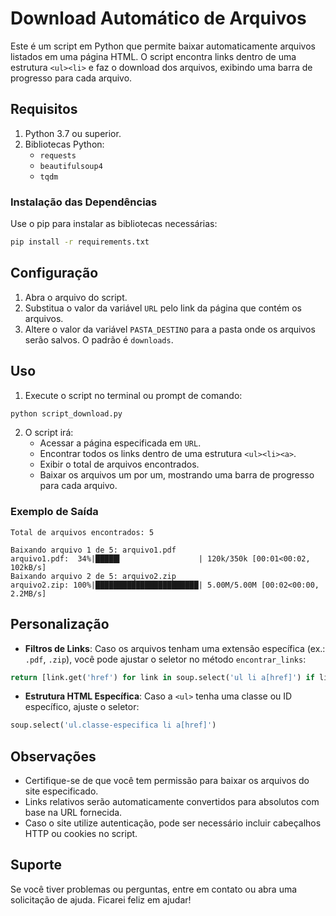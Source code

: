 # Download Automático de Arquivos

Este é um script em Python que permite baixar automaticamente arquivos listados em uma página HTML. O script encontra links dentro de uma estrutura `<ul><li>` e faz o download dos arquivos, exibindo uma barra de progresso para cada arquivo.

## Requisitos

1. Python 3.7 ou superior.
2. Bibliotecas Python:
   - `requests`
   - `beautifulsoup4`
   - `tqdm`

### Instalação das Dependências

Use o pip para instalar as bibliotecas necessárias:

```bash
pip install -r requirements.txt
```

## Configuração

1. Abra o arquivo do script.
2. Substitua o valor da variável `URL` pelo link da página que contém os arquivos.
3. Altere o valor da variável `PASTA_DESTINO` para a pasta onde os arquivos serão salvos. O padrão é `downloads`.

## Uso

1. Execute o script no terminal ou prompt de comando:

```bash
python script_download.py
```

2. O script irá:
   - Acessar a página especificada em `URL`.
   - Encontrar todos os links dentro de uma estrutura `<ul><li><a>`.
   - Exibir o total de arquivos encontrados.
   - Baixar os arquivos um por um, mostrando uma barra de progresso para cada arquivo.

### Exemplo de Saída

```plaintext
Total de arquivos encontrados: 5

Baixando arquivo 1 de 5: arquivo1.pdf
arquivo1.pdf:  34%|█████▍                 | 120k/350k [00:01<00:02, 102kB/s]
Baixando arquivo 2 de 5: arquivo2.zip
arquivo2.zip: 100%|███████████████████████| 5.00M/5.00M [00:02<00:00, 2.2MB/s]
```

## Personalização

- **Filtros de Links**: Caso os arquivos tenham uma extensão específica (ex.: `.pdf`, `.zip`), você pode ajustar o seletor no método `encontrar_links`:

```python
return [link.get('href') for link in soup.select('ul li a[href]') if link.get('href').endswith('.pdf')]
```

- **Estrutura HTML Específica**: Caso a `<ul>` tenha uma classe ou ID específico, ajuste o seletor:

```python
soup.select('ul.classe-especifica li a[href]')
```

## Observações

- Certifique-se de que você tem permissão para baixar os arquivos do site especificado.
- Links relativos serão automaticamente convertidos para absolutos com base na URL fornecida.
- Caso o site utilize autenticação, pode ser necessário incluir cabeçalhos HTTP ou cookies no script.

## Suporte

Se você tiver problemas ou perguntas, entre em contato ou abra uma solicitação de ajuda. Ficarei feliz em ajudar!

